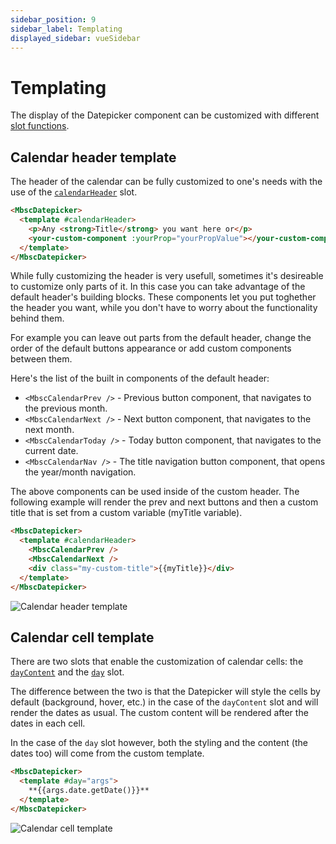 ```yaml
---
sidebar_position: 9
sidebar_label: Templating
displayed_sidebar: vueSidebar
---
```


# Templating

The display of the Datepicker component can be customized with different [slot functions](api#slots).

## Calendar header template

The header of the calendar can be fully customized to one's needs with the use of the [`calendarHeader`](api#slot-calendarHeader) slot.

```html
<MbscDatepicker>
  <template #calendarHeader>
    <p>Any <strong>Title</strong> you want here or</p>
    <your-custom-component :yourProp="yourPropValue"></your-custom-component>
  </template>
</MbscDatepicker>
```

While fully customizing the header is very usefull, sometimes it's desireable to customize only parts of it. In this case you can take advantage of the default header's building blocks. These components let you put toghether the header you want, while you don't have to worry about the functionality behind them.

For example you can leave out parts from the default header, change the order of the default buttons appearance or add custom components between them.

Here's the list of the built in components of the default header:

- `<MbscCalendarPrev />` - Previous button component, that navigates to the previous month.
- `<MbscCalendarNext />` - Next button component, that navigates to the next month.
- `<MbscCalendarToday />` - Today button component, that navigates to the current date.
- `<MbscCalendarNav />` - The title navigation button component, that opens the year/month navigation.

The above components can be used inside of the custom header. The following example will render the prev and next buttons and then a custom title that is set from a custom variable (myTitle variable).

```html title="Custom header with default buttons"
<MbscDatepicker>
  <template #calendarHeader>
    <MbscCalendarPrev />
    <MbscCalendarNext />
    <div class="my-custom-title">{{myTitle}}</div>
  </template>
</MbscDatepicker>
```
![Calendar header template](/img/calendar-header-template.png)

## Calendar cell template

There are two slots that enable the customization of calendar cells: the [`dayContent`](./api#slot-dayContent) and the [`day`](./api#slot-day) slot.

The difference between the two is that the Datepicker will style the cells by default (background, hover, etc.) in the case of the `dayContent` slot and will render the dates as usual. The custom content will be rendered after the dates in each cell.

In the case of the `day` slot however, both the styling and the content (the dates too) will come from the custom template.

```html title="Example of custom cells"
<MbscDatepicker>
  <template #day="args">
    **{{args.date.getDate()}}**
  </template>
</MbscDatepicker>
```
![Calendar cell template](/img/calendar-cell-template.png)